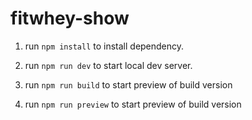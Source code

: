 # fitwhey-show

1. run `npm install` to install dependency.

2. run `npm run dev` to start local dev server.

3. run `npm run build` to start preview of build version

4. run `npm run preview` to start preview of build version